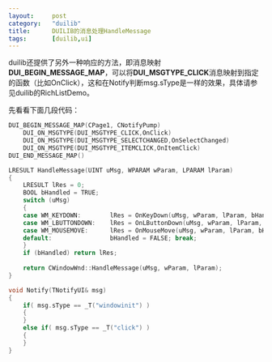 ```yaml
---
layout: 	post
category:	"duilib"
title:		DUILIB的消息处理HandleMessage
tags:		[duilib,ui]
---
```


duilib还提供了另外一种响应的方法，即消息映射**DUI_BEGIN_MESSAGE_MAP**，可以将**DUI_MSGTYPE_CLICK**消息映射到指定的函数（比如OnClick），这和在Notify判断msg.sType是一样的效果，具体请参见duilib的RichListDemo。
    
先看看下面几段代码：
```c
DUI_BEGIN_MESSAGE_MAP(CPage1, CNotifyPump)
    DUI_ON_MSGTYPE(DUI_MSGTYPE_CLICK,OnClick)
    DUI_ON_MSGTYPE(DUI_MSGTYPE_SELECTCHANGED,OnSelectChanged)
    DUI_ON_MSGTYPE(DUI_MSGTYPE_ITEMCLICK,OnItemClick)
DUI_END_MESSAGE_MAP()
```

```c
LRESULT HandleMessage(UINT uMsg, WPARAM wParam, LPARAM lParam)
{
    LRESULT lRes = 0;
    BOOL bHandled = TRUE;
    switch (uMsg)
    {
    case WM_KEYDOWN:        lRes = OnKeyDown(uMsg, wParam, lParam, bHandled); break;
    case WM_LBUTTONDOWN:    lRes = OnLButtonDown(uMsg, wParam, lParam, bHandled); break;
    case WM_MOUSEMOVE:      lRes = OnMouseMove(uMsg, wParam, lParam, bHandled); break;
    default:                bHandled = FALSE; break;
    }
    if (bHandled) return lRes;
 
    return CWindowWnd::HandleMessage(uMsg, wParam, lParam);
}
```

```c
void Notify(TNotifyUI& msg)
{
    if( msg.sType == _T("windowinit") )
    {
    }      
    else if( msg.sType == _T("click") )
    {
    }
}  
```
